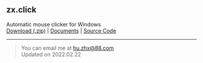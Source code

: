 ## zx.click

Automatic mouse clicker for Windows  
[Download (.zip)](zx-click.zip) |
[Documents](zx.click) |
[Source Code](https://github.com/hzx198/zx.click)

---
> You can email me at <hu.zhx@88.com>  
> Updated on 2022.02.22
